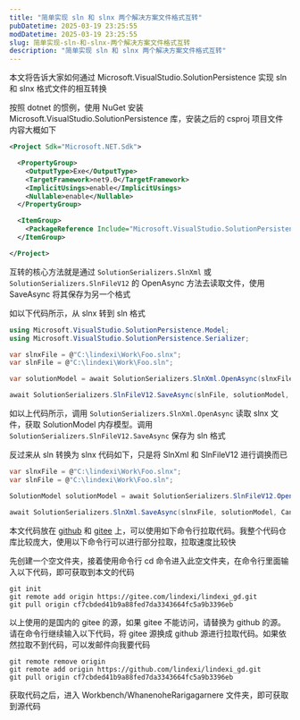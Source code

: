 ```yaml
---
title: "简单实现 sln 和 slnx 两个解决方案文件格式互转"
pubDatetime: 2025-03-19 23:25:55
modDatetime: 2025-03-19 23:25:55
slug: 简单实现-sln-和-slnx-两个解决方案文件格式互转
description: "简单实现 sln 和 slnx 两个解决方案文件格式互转"
---
```





本文将告诉大家如何通过 Microsoft.VisualStudio.SolutionPersistence 实现 sln 和 slnx 格式文件的相互转换

<!--more-->


<!-- CreateTime:2025/03/20 07:25:55 -->

<!-- 发布 -->
<!-- 博客 -->

按照 dotnet 的惯例，使用 NuGet 安装 Microsoft.VisualStudio.SolutionPersistence 库，安装之后的 csproj 项目文件内容大概如下

```xml
<Project Sdk="Microsoft.NET.Sdk">

  <PropertyGroup>
    <OutputType>Exe</OutputType>
    <TargetFramework>net9.0</TargetFramework>
    <ImplicitUsings>enable</ImplicitUsings>
    <Nullable>enable</Nullable>
  </PropertyGroup>

  <ItemGroup>
    <PackageReference Include="Microsoft.VisualStudio.SolutionPersistence" Version="1.0.52" />
  </ItemGroup>

</Project>
```

互转的核心方法就是通过 `SolutionSerializers.SlnXml` 或 `SolutionSerializers.SlnFileV12` 的 OpenAsync 方法去读取文件，使用 SaveAsync 将其保存为另一个格式

如以下代码所示，从 slnx 转到 sln 格式

```csharp
using Microsoft.VisualStudio.SolutionPersistence.Model;
using Microsoft.VisualStudio.SolutionPersistence.Serializer;

var slnxFile = @"C:\lindexi\Work\Foo.slnx";
var slnFile = @"C:\lindexi\Work\Foo.sln";

var solutionModel = await SolutionSerializers.SlnXml.OpenAsync(slnxFile, CancellationToken.None);

await SolutionSerializers.SlnFileV12.SaveAsync(slnFile, solutionModel, CancellationToken.None);
```

如以上代码所示，调用 `SolutionSerializers.SlnXml.OpenAsync` 读取 slnx 文件，获取 SolutionModel 内存模型。调用 `SolutionSerializers.SlnFileV12.SaveAsync` 保存为 sln 格式

反过来从 sln 转换为 slnx 代码如下，只是将 SlnXml 和 SlnFileV12 进行调换而已

```csharp
var slnxFile = @"C:\lindexi\Work\Foo.slnx";
var slnFile = @"C:\lindexi\Work\Foo.sln";

SolutionModel solutionModel = await SolutionSerializers.SlnFileV12.OpenAsync(slnFile, CancellationToken.None);

await SolutionSerializers.SlnXml.SaveAsync(slnxFile, solutionModel, CancellationToken.None);
```

本文代码放在 [github](https://github.com/lindexi/lindexi_gd/tree/cf7cbded41b9a88fed7da3343664fc5a9b3396eb/Workbench/WhanenoheRarigagarnere) 和 [gitee](https://gitee.com/lindexi/lindexi_gd/tree/cf7cbded41b9a88fed7da3343664fc5a9b3396eb/Workbench/WhanenoheRarigagarnere) 上，可以使用如下命令行拉取代码。我整个代码仓库比较庞大，使用以下命令行可以进行部分拉取，拉取速度比较快

先创建一个空文件夹，接着使用命令行 cd 命令进入此空文件夹，在命令行里面输入以下代码，即可获取到本文的代码

```
git init
git remote add origin https://gitee.com/lindexi/lindexi_gd.git
git pull origin cf7cbded41b9a88fed7da3343664fc5a9b3396eb
```

以上使用的是国内的 gitee 的源，如果 gitee 不能访问，请替换为 github 的源。请在命令行继续输入以下代码，将 gitee 源换成 github 源进行拉取代码。如果依然拉取不到代码，可以发邮件向我要代码

```
git remote remove origin
git remote add origin https://github.com/lindexi/lindexi_gd.git
git pull origin cf7cbded41b9a88fed7da3343664fc5a9b3396eb
```

获取代码之后，进入 Workbench/WhanenoheRarigagarnere 文件夹，即可获取到源代码
